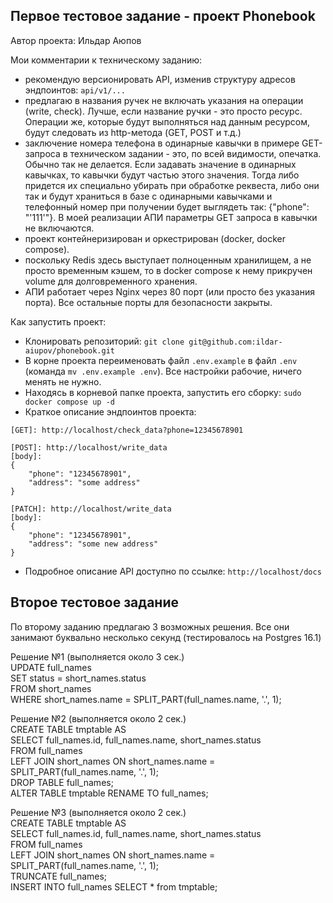 ## Первое тестовое задание - проект Phonebook

Автор проекта: Ильдар Аюпов

Мои комментарии к техническому заданию:
- рекомендую версионировать API, изменив структуру адресов эндпоинтов: ```api/v1/...```
- предлагаю в названия ручек не включать указания на операции (write, check). Лучше, если название ручки - это просто ресурс. Операции же, которые будут выполняться над данным ресурсом, будут следовать из http-метода (GET, POST и т.д.)
- заключение номера телефона в одинарные кавычки в примере GET-запроса в техническом задании - это, по всей видимости, опечатка. Обычно так не делается. Если задавать значение в одинарных кавычках, то кавычки будут частью этого значения. Тогда либо придется их специально убирать при обработке реквеста, либо они так и будут храниться в базе с одинарными кавычками и телефонный номер при получении будет выглядеть так: {"phone": "'111'"}. В моей реализации АПИ параметры GET запроса в кавычки не включаются.
- проект контейнеризирован и оркестрирован (docker, docker compose).
- поскольку Redis здесь выступает полноценным хранилищем, а не просто временным кэшем, то в docker compose к нему прикручен volume для долговременного хранения.
- АПИ работает через Nginx через 80 порт (или просто без указания порта). Все остальные порты для безопасности закрыты.

Как запустить проект:
- Клонировать репозиторий:
```git clone git@github.com:ildar-aiupov/phonebook.git```
- В корне проекта переименовать файл `.env.example` в файл `.env` (команда `mv .env.example .env`). Все настройки рабочие, ничего менять не нужно.
- Находясь в корневой папке проекта, запустить его сборку:
```sudo docker compose up -d```
- Краткое описание эндпоинтов проекта:
```
[GET]: http://localhost/check_data?phone=12345678901
```
```
[POST]: http://localhost/write_data
[body]:
{
    "phone": "12345678901",
    "address": "some address"
}
```
```
[PATCH]: http://localhost/write_data
[body]:
{
    "phone": "12345678901",
    "address": "some new address"
}
```
- Подробное описание API доступно по ссылке:
```http://localhost/docs```


## Второе тестовое задание

По второму заданию предлагаю 3 возможных решения. Все они занимают буквально несколько секунд (тестировалось на Postgres 16.1)

Решение №1 (выполняется около 3 сек.)  
UPDATE full_names  
SET status = short_names.status  
FROM short_names  
WHERE short_names.name = SPLIT_PART(full_names.name, '.', 1);

Решение №2 (выполняется около 2 сек.)  
CREATE TABLE tmptable AS  
SELECT full_names.id, full_names.name, short_names.status  
FROM full_names  
LEFT JOIN short_names ON short_names.name = SPLIT_PART(full_names.name, '.', 1);  
DROP TABLE full_names;  
ALTER TABLE tmptable RENAME TO full_names;

Решение №3 (выполняется около 2 сек.)  
CREATE TABLE tmptable AS  
SELECT full_names.id, full_names.name, short_names.status  
FROM full_names  
LEFT JOIN short_names ON short_names.name = SPLIT_PART(full_names.name, '.', 1);  
TRUNCATE full_names;  
INSERT INTO full_names SELECT * from tmptable;
